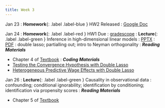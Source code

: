 ```yaml
---
title: Week 3
---
```


Jan 23
: **Homework**{: .label .label-blue } HW2 Released
  : [Google Doc](https://docs.google.com/document/d/1Pu9JfCyoOG-beTFZhlOh27w6f0k6vFPG82HhYAEbinI/edit?usp=sharing)

Jan 24
: **Homework**{: .label .label-red } HW1 Due
  : [gradescope](https://www.gradescope.com/courses/486969/)
: **Lecture**{: .label .label-green } Inference in high-dimensional linear models
  : [PPTX](https://github.com/stanford-msande228/winter23/raw/main/MSANDE228_Lecture5_Inference_in_High_Dimensional_Linear_Models.pptx)
  : [PDF](https://github.com/stanford-msande228/winter23/raw/main/MSANDE228_Lecture5_Inference_in_High_Dimensional_Linear_Models.pdf)
: double lasso; partialling out; intro to Neyman orthogonality
: ***Reading Materials***
- Chapter 4 of [Textbook](https://canvas.stanford.edu/files/10949713/download?download_frd=1)
: ***Coding Materials***
- [Testing the Convergence Hypothesis with Double Lasso](https://github.com/CausalAIBook/MetricsMLNotebooks/blob/main/PM2/convergence-hypothesis-double-lasso.ipynb)
- [Heterogeneous Predictive Wage Effects with Double Lasso](https://github.com/CausalAIBook/MetricsMLNotebooks/blob/main/PM2/python-heterogeneous-wage-effects.ipynb)

Jan 26
: **Lecture**{: .label .label-green } Causality in observational data
: confounding; conditional ignorability; identification by conditioning; identification via propensity scores
: ***Reading Materials***
- Chapter 5 of [Textbook](https://canvas.stanford.edu/files/10949713/download?download_frd=1)


